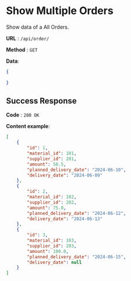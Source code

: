 # Show Multiple Orders

Show data of a All Orders.

**URL** : `/api/order/`

**Method** : `GET`

**Data**: 

```json
{
    
}
```

## Success Response

**Code** : `200 OK`

**Content example**:

```json
[
    {
        "id": 1,
        "material_id": 101,
        "supplier_id": 201,
        "amount": 50.5,
        "planned_delivery_date": "2024-06-10",
        "delivery_date": "2024-06-09"
    },
    {
        "id": 2,
        "material_id": 102,
        "supplier_id": 202,
        "amount": 75.0,
        "planned_delivery_date": "2024-06-12",
        "delivery_date": "2024-06-13"
    },
    {
        "id": 3,
        "material_id": 103,
        "supplier_id": 203,
        "amount": 100.0,
        "planned_delivery_date": "2024-06-15",
        "delivery_date": null
    }
]
```

